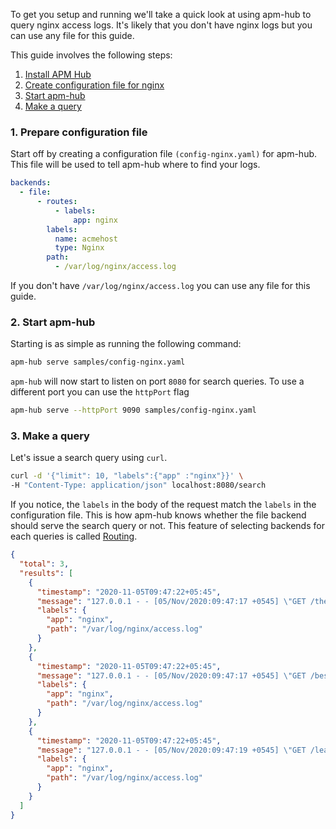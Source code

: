 To get you setup and running we'll take a quick look at using apm-hub to query nginx access logs. It's likely that you don't have nginx logs but you can use any file for this guide.

This guide involves the following steps:

1. [Install APM Hub](./install.md)
2. [Create configuration file for nginx](#1-prepare-configuration-file)
3. [Start apm-hub](#2-start-apm-hub)
4. [Make a query](#3-make-a-query)

### 1. Prepare configuration file

Start off by creating a configuration file `(config-nginx.yaml)` for apm-hub. This file will be used to tell apm-hub where to find your logs.

```yaml
backends:
  - file:
      - routes:
          - labels:
              app: nginx
        labels:
          name: acmehost
          type: Nginx
        path:
          - /var/log/nginx/access.log
```

If you don't have `/var/log/nginx/access.log` you can use any file for this guide.

### 2. Start apm-hub

Starting is as simple as running the following command:

```sh
apm-hub serve samples/config-nginx.yaml
```

`apm-hub` will now start to listen on port `8080` for search queries. To use a different port you can use the `httpPort` flag

```sh
apm-hub serve --httpPort 9090 samples/config-nginx.yaml
```

### 3. Make a query

Let's issue a search query using `curl`.

```sh
curl -d '{"limit": 10, "labels":{"app" :"nginx"}}' \
-H "Content-Type: application/json" localhost:8080/search
```

If you notice, the `labels` in the body of the request match the `labels` in the configuration file. This is how apm-hub knows whether the file backend should serve the search query or not. This feature of selecting backends for each queries is called [Routing](./concepts/routing.md).

```json
{
  "total": 3,
  "results": [
    {
      "timestamp": "2020-11-05T09:47:22+05:45",
      "message": "127.0.0.1 - - [05/Nov/2020:09:47:17 +0545] \"GET /the HTTP/1.1\" 304 0 \"-\" \"Mozilla/5.0 (X11; Linux x86_64) AppleWebKit/537.36 (KHTML, like Gecko) Chrome/86.0.4240.111 Safari/537.36\"",
      "labels": {
        "app": "nginx",
        "path": "/var/log/nginx/access.log"
      }
    },
    {
      "timestamp": "2020-11-05T09:47:22+05:45",
      "message": "127.0.0.1 - - [05/Nov/2020:09:47:17 +0545] \"GET /best HTTP/1.1\" 304 0 \"-\" \"Mozilla/5.0 (X11; Linux x86_64) AppleWebKit/537.36 (KHTML, like Gecko) Chrome/86.0.4240.111 Safari/537.36\"",
      "labels": {
        "app": "nginx",
        "path": "/var/log/nginx/access.log"
      }
    },
    {
      "timestamp": "2020-11-05T09:47:22+05:45",
      "message": "127.0.0.1 - - [05/Nov/2020:09:47:19 +0545] \"GET /league HTTP/1.1\" 200 612 \"-\" \"Mozilla/5.0 (X11; Linux x86_64) AppleWebKit/537.36 (KHTML, like Gecko) Chrome/86.0.4240.111 Safari/537.36\"",
      "labels": {
        "app": "nginx",
        "path": "/var/log/nginx/access.log"
      }
    }
  ]
}
```
